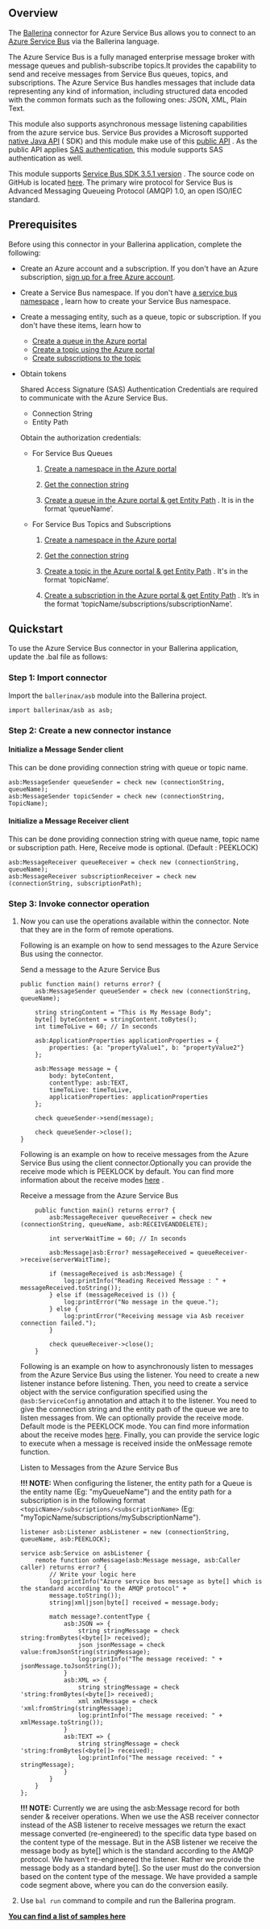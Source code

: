 ## Overview

The [Ballerina](https://ballerina.io/) connector for Azure Service Bus allows you to connect to
an [Azure Service Bus](https://docs.microsoft.com/en-us/azure/service-bus-messaging/) via the Ballerina language.

The Azure Service Bus is a fully managed enterprise message broker with message queues and publish-subscribe topics.It
provides the capability to send and receive messages from Service Bus queues, topics, and subscriptions. The Azure
Service Bus handles messages that include data representing any kind of information, including structured data encoded
with the common formats such as the following ones: JSON, XML, Plain Text.

This module also supports asynchronous message listening capabilities from the azure service bus. Service Bus provides a
Microsoft
supported [native Java API](https://docs.microsoft.com/en-us/java/api/overview/azure/servicebus?view=azure-java-stable) (
SDK) and this module make use of
this [public API](https://docs.microsoft.com/en-us/java/api/overview/azure/servicebus/client?view=azure-java-stable&preserve-view=true)
. As the public API
applies [SAS authentication](https://docs.microsoft.com/en-us/azure/service-bus-messaging/service-bus-sas), this module
supports SAS authentication as well.

This module
supports [Service Bus SDK 3.5.1 version](https://docs.microsoft.com/en-us/java/api/overview/azure/servicebus/client?view=azure-java-stable&preserve-view=true)
. The source code on GitHub is
located [here](https://github.com/Azure/azure-sdk-for-java/tree/main/sdk/servicebus/microsoft-azure-servicebus). The
primary wire protocol for Service Bus is Advanced Messaging Queueing Protocol (AMQP) 1.0, an open ISO/IEC standard.

## Prerequisites

Before using this connector in your Ballerina application, complete the following:

* Create an Azure account and a subscription. If you don't have an Azure
  subscription, [sign up for a free Azure account](https://azure.microsoft.com/free/).

* Create a Service Bus namespace. If you don't
  have [a service bus namespace](https://docs.microsoft.com/en-us/azure/service-bus-messaging/service-bus-create-namespace-portal)
  , learn how to create your Service Bus namespace.

* Create a messaging entity, such as a queue, topic or subscription. If you don't have these items, learn how to
    * [Create a queue in the Azure portal](https://docs.microsoft.com/en-us/azure/service-bus-messaging/service-bus-quickstart-portal#create-a-queue-in-the-azure-portal)
    * [Create a topic using the Azure portal](https://docs.microsoft.com/en-us/azure/service-bus-messaging/service-bus-quickstart-topics-subscriptions-portal#create-a-topic-using-the-azure-portal)
    * [Create subscriptions to the topic](https://docs.microsoft.com/en-us/azure/service-bus-messaging/service-bus-quickstart-topics-subscriptions-portal#create-subscriptions-to-the-topic)

* Obtain tokens

  Shared Access Signature (SAS) Authentication Credentials are required to communicate with the Azure Service Bus.
    * Connection String
    * Entity Path

  Obtain the authorization credentials:
    * For Service Bus Queues

        1. [Create a namespace in the Azure portal](https://docs.microsoft.com/en-us/azure/service-bus-messaging/service-bus-quickstart-portal#create-a-namespace-in-the-azure-portal)

        2. [Get the connection string](https://docs.microsoft.com/en-us/azure/service-bus-messaging/service-bus-quickstart-portal#get-the-connection-string)

        3. [Create a queue in the Azure portal & get Entity Path](https://docs.microsoft.com/en-us/azure/service-bus-messaging/service-bus-quickstart-portal#create-a-queue-in-the-azure-portal)
           . It is in the format ‘queueName’.

    * For Service Bus Topics and Subscriptions

        1. [Create a namespace in the Azure portal](https://docs.microsoft.com/en-us/azure/service-bus-messaging/service-bus-quickstart-portal#create-a-namespace-in-the-azure-portal)

        2. [Get the connection string](https://docs.microsoft.com/en-us/azure/service-bus-messaging/service-bus-quickstart-portal#get-the-connection-string)

        3. [Create a topic in the Azure portal & get Entity Path](https://docs.microsoft.com/en-us/azure/service-bus-messaging/service-bus-quickstart-topics-subscriptions-portal#create-a-topic-using-the-azure-portal)
           . It's in the format ‘topicName‘.

        4. [Create a subscription in the Azure portal & get Entity Path](https://docs.microsoft.com/en-us/azure/service-bus-messaging/service-bus-quickstart-topics-subscriptions-portal#create-subscriptions-to-the-topic)
           . It’s in the format ‘topicName/subscriptions/subscriptionName’.

## Quickstart

To use the Azure Service Bus connector in your Ballerina application, update the .bal file as follows:

### Step 1: Import connector

Import the `ballerinax/asb` module into the Ballerina project.

```ballerina
import ballerinax/asb as asb;
```

### Step 2: Create a new connector instance

#### Initialize a Message Sender client

This can be done providing connection string with queue or topic name.

```ballerina
asb:MessageSender queueSender = check new (connectionString, queueName);
asb:MessageSender topicSender = check new (connectionString, TopicName);
```

#### Initialize a Message Receiver client

This can be done providing connection string with queue name, topic name or subscription path. Here, Receive mode is
optional. (Default : PEEKLOCK)

```ballerina
asb:MessageReceiver queueReceiver = check new (connectionString, queueName);
asb:MessageReceiver subscriptionReceiver = check new (connectionString, subscriptionPath);
```

### Step 3: Invoke connector operation

1. Now you can use the operations available within the connector. Note that they are in the form of remote operations.

   Following is an example on how to send messages to the Azure Service Bus using the connector.

   Send a message to the Azure Service Bus

    ```ballerina
    public function main() returns error? {
        asb:MessageSender queueSender = check new (connectionString, queueName);

        string stringContent = "This is My Message Body"; 
        byte[] byteContent = stringContent.toBytes();
        int timeToLive = 60; // In seconds

        asb:ApplicationProperties applicationProperties = {
            properties: {a: "propertyValue1", b: "propertyValue2"}
        };

        asb:Message message = {
            body: byteContent,
            contentType: asb:TEXT,
            timeToLive: timeToLive,
            applicationProperties: applicationProperties
        };

        check queueSender->send(message);

        check queueSender->close();
    }
    ```

   Following is an example on how to receive messages from the Azure Service Bus using the client connector.Optionally
   you can provide the receive mode which is PEEKLOCK by default. You can find more information about the receive
   modes [here](https://docs.microsoft.com/en-us/java/api/com.microsoft.azure.servicebus.receivemode?view=azure-java-stable)
   .

   Receive a message from the Azure Service Bus

    ```ballerina
        public function main() returns error? {
            asb:MessageReceiver queueReceiver = check new (connectionString, queueName, asb:RECEIVEANDDELETE);

            int serverWaitTime = 60; // In seconds

            asb:Message|asb:Error? messageReceived = queueReceiver->receive(serverWaitTime);

            if (messageReceived is asb:Message) {
                log:printInfo("Reading Received Message : " + messageReceived.toString());
            } else if (messageReceived is ()) {
                log:printError("No message in the queue.");
            } else {
                log:printError("Receiving message via Asb receiver connection failed.");
            }

            check queueReceiver->close();
        }
    ```

   Following is an example on how to asynchronously listen to messages from the Azure Service Bus using the listener.
   You need to create a new listener instance before listening. Then, you need to create a service object with the
   service configuration specified using the `@asb:ServiceConfig` annotation and attach it to the listener. You need to
   give the connection string and the entity path of the queue we are to listen messages from. We can optionally provide
   the receive mode. Default mode is the PEEKLOCK mode. You can find more information about the receive modes
   [here](https://docs.microsoft.com/en-us/java/api/com.microsoft.azure.servicebus.receivemode?view=azure-java-stable).
   Finally, you can provide the service logic to execute when a message is received inside the onMessage remote
   function.

   Listen to Messages from the Azure Service Bus

   **!!! NOTE:**
   When configuring the listener, the entity path for a Queue is the entity name (Eg: "myQueueName") and the entity path
   for a subscription is in the following format `<topicName>/subscriptions/<subscriptionName>`
   (Eg: "myTopicName/subscriptions/mySubscriptionName").

    ```ballerina
    listener asb:Listener asbListener = new (connectionString, queueName, asb:PEEKLOCK);

    service asb:Service on asbListener {
        remote function onMessage(asb:Message message, asb:Caller caller) returns error? {
            // Write your logic here
            log:printInfo("Azure service bus message as byte[] which is the standard according to the AMQP protocol" + 
            message.toString());
            string|xml|json|byte[] received = message.body;

            match message?.contentType {
                asb:JSON => {
                    string stringMessage = check string:fromBytes(<byte[]> received);
                    json jsonMessage = check value:fromJsonString(stringMessage);
                    log:printInfo("The message received: " + jsonMessage.toJsonString());
                }
                asb:XML => {
                    string stringMessage = check 'string:fromBytes(<byte[]> received);
                    xml xmlMessage = check 'xml:fromString(stringMessage);
                    log:printInfo("The message received: " + xmlMessage.toString());
                }
                asb:TEXT => {
                    string stringMessage = check 'string:fromBytes(<byte[]> received);
                    log:printInfo("The message received: " + stringMessage);
                }
            }
        }
    };
    ```

   **!!! NOTE:**
   Currently we are using the asb:Message record for both sender & receiver operations. When we use the ASB receiver
   connector instead of the ASB listener to receive messages we return the exact message converted (re-engineered) to
   the specific data type based on the content type of the message. But in the ASB listener we receive the message body
   as byte[] which is the standard according to the AMQP protocol. We haven't re-engineered the listener. Rather we
   provide the message body as a standard byte[]. So the user must do the conversion based on the content type of the
   message. We have provided a sample code segment above, where you can do the conversion easily.


2. Use `bal run` command to compile and run the Ballerina program.

**[You can find a list of samples here](https://github.com/ballerina-platform/module-ballerinax-azure-service-bus/tree/main/asb-ballerina/samples)**
